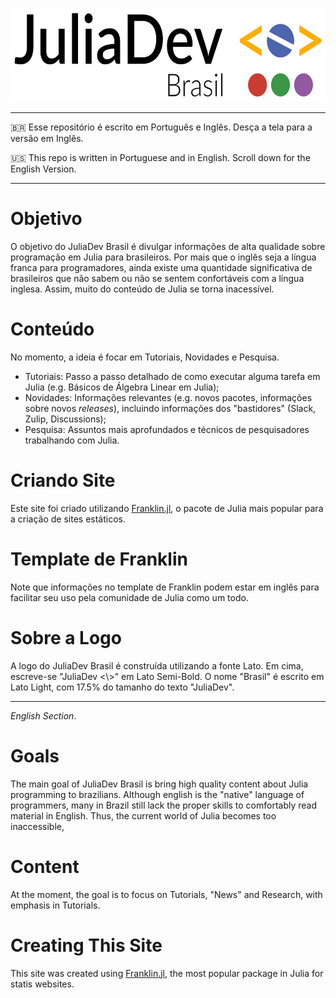 <a href='https://juliadev.com.br'><img src="_assets/logo/logo.svg" height="150" /></a>

---- 

:brazil: Esse repositório é escrito em Português e Inglês. Desça a tela para a versão em Inglês.

:us: This repo is written in Portuguese and in English. Scroll down for the English Version.


----
# Objetivo
O objetivo do JuliaDev Brasil é divulgar informações de alta qualidade sobre programação em Julia para brasileiros.
Por mais que o inglês seja a língua franca para programadores, ainda existe uma quantidade significativa
de brasileiros que não sabem ou não se sentem confortáveis com a língua inglesa. Assim, muito do conteúdo
de Julia se torna inacessível.

# Conteúdo
No momento, a ideia é focar em Tutoriais, Novidades e Pesquisa.
* Tutoriais: Passo a passo detalhado de como executar alguma tarefa em Julia (e.g. Básicos de Álgebra Linear em Julia);
* Novidades: Informações relevantes (e.g. novos pacotes, informações sobre novos *releases*), incluindo informações dos "bastidores" (Slack, Zulip, Discussions);
* Pesquisa: Assuntos mais aprofundados e técnicos de pesquisadores trabalhando com Julia. 

# Criando Site
Este site foi criado utilizando [Franklin.jl](https://franklinjl.org/), o pacote de Julia mais popular para a criação de sites estáticos.

# Template de Franklin
Note que informações no template de Franklin podem estar em inglês para facilitar seu uso pela comunidade
de Julia como um todo.

# Sobre a Logo
A logo do JuliaDev Brasil é construída utilizando a fonte Lato. Em cima, escreve-se
"JuliaDev <\\>" em Lato Semi-Bold. O nome "Brasil" é escrito em Lato Light, com 17.5% 
do tamanho do texto "JuliaDev".

----
*English Section*.

# Goals

The main goal of JuliaDev Brasil is bring high quality content about Julia programming to brazilians.
Although english is the "native" language of programmers, many in Brazil still lack the proper
skills to comfortably read material in English. Thus, the current world of Julia becomes too inaccessible,

# Content
At the moment, the goal is to focus on Tutorials, "News" and Research, with emphasis in Tutorials.

# Creating This Site
This site was created using [Franklin.jl](https://franklinjl.org/),
the most popular package in Julia for statis websites.
